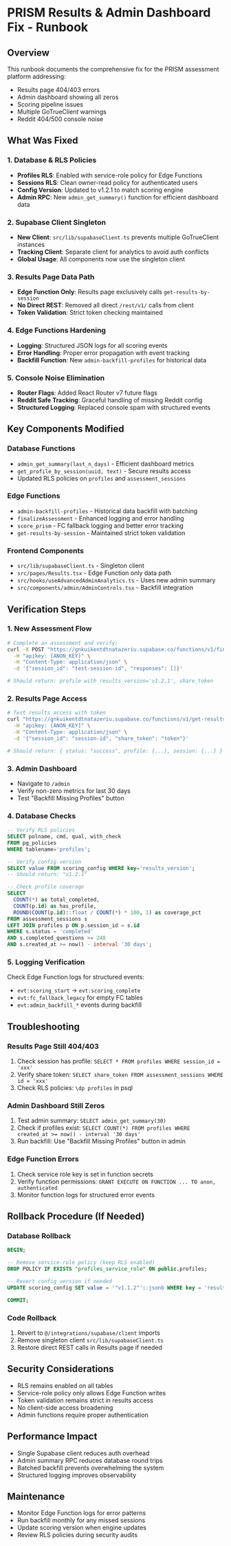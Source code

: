 # PRISM Results & Admin Dashboard Fix - Runbook

## Overview
This runbook documents the comprehensive fix for the PRISM assessment platform addressing:
- Results page 404/403 errors
- Admin dashboard showing all zeros  
- Scoring pipeline issues
- Multiple GoTrueClient warnings
- Reddit 404/500 console noise

## What Was Fixed

### 1. Database & RLS Policies
- **Profiles RLS**: Enabled with service-role policy for Edge Functions
- **Sessions RLS**: Clean owner-read policy for authenticated users
- **Config Version**: Updated to v1.2.1 to match scoring engine
- **Admin RPC**: New `admin_get_summary()` function for efficient dashboard data

### 2. Supabase Client Singleton
- **New Client**: `src/lib/supabaseClient.ts` prevents multiple GoTrueClient instances
- **Tracking Client**: Separate client for analytics to avoid auth conflicts
- **Global Usage**: All components now use the singleton client

### 3. Results Page Data Path
- **Edge Function Only**: Results page exclusively calls `get-results-by-session`
- **No Direct REST**: Removed all direct `/rest/v1/` calls from client
- **Token Validation**: Strict token checking maintained

### 4. Edge Functions Hardening
- **Logging**: Structured JSON logs for all scoring events
- **Error Handling**: Proper error propagation with event tracking
- **Backfill Function**: New `admin-backfill-profiles` for historical data

### 5. Console Noise Elimination
- **Router Flags**: Added React Router v7 future flags
- **Reddit Safe Tracking**: Graceful handling of missing Reddit config
- **Structured Logging**: Replaced console spam with structured events

## Key Components Modified

### Database Functions
- `admin_get_summary(last_n_days)` - Efficient dashboard metrics
- `get_profile_by_session(uuid, text)` - Secure results access
- Updated RLS policies on `profiles` and `assessment_sessions`

### Edge Functions
- `admin-backfill-profiles` - Historical data backfill with batching
- `finalizeAssessment` - Enhanced logging and error handling
- `score_prism` - FC fallback logging and better error tracking
- `get-results-by-session` - Maintained strict token validation

### Frontend Components  
- `src/lib/supabaseClient.ts` - Singleton client
- `src/pages/Results.tsx` - Edge Function only data path
- `src/hooks/useAdvancedAdminAnalytics.ts` - Uses new admin summary
- `src/components/admin/AdminControls.tsx` - Backfill integration

## Verification Steps

### 1. New Assessment Flow
```bash
# Complete an assessment and verify:
curl -X POST "https://gnkuikentdtnatazeriu.supabase.co/functions/v1/finalizeAssessment" \
  -H "apikey: [ANON_KEY]" \
  -H "Content-Type: application/json" \
  -d '{"session_id": "test-session-id", "responses": []}'

# Should return: profile with results_version='v1.2.1', share_token
```

### 2. Results Page Access
```bash
# Test results access with token
curl "https://gnkuikentdtnatazeriu.supabase.co/functions/v1/get-results-by-session" \
  -H "apikey: [ANON_KEY]" \
  -H "Content-Type: application/json" \
  -d '{"session_id": "session-id", "share_token": "token"}'

# Should return: { status: "success", profile: {...}, session: {...} }
```

### 3. Admin Dashboard
- Navigate to `/admin`
- Verify non-zero metrics for last 30 days
- Test "Backfill Missing Profiles" button

### 4. Database Checks
```sql
-- Verify RLS policies
SELECT polname, cmd, qual, with_check
FROM pg_policies
WHERE tablename='profiles';

-- Verify config version
SELECT value FROM scoring_config WHERE key='results_version';
-- Should return: "v1.2.1"

-- Check profile coverage
SELECT 
  COUNT(*) as total_completed,
  COUNT(p.id) as has_profile,
  ROUND(COUNT(p.id)::float / COUNT(*) * 100, 1) as coverage_pct
FROM assessment_sessions s
LEFT JOIN profiles p ON p.session_id = s.id
WHERE s.status = 'completed' 
AND s.completed_questions >= 248
AND s.created_at >= now() - interval '30 days';
```

### 5. Logging Verification
Check Edge Function logs for structured events:
- `evt:scoring_start` → `evt:scoring_complete` 
- `evt:fc_fallback_legacy` for empty FC tables
- `evt:admin_backfill_*` events during backfill

## Troubleshooting

### Results Page Still 404/403
1. Check session has profile: `SELECT * FROM profiles WHERE session_id = 'xxx'`
2. Verify share token: `SELECT share_token FROM assessment_sessions WHERE id = 'xxx'`  
3. Check RLS policies: `\dp profiles` in psql

### Admin Dashboard Still Zeros
1. Test admin summary: `SELECT admin_get_summary(30)`
2. Check if profiles exist: `SELECT COUNT(*) FROM profiles WHERE created_at >= now() - interval '30 days'`
3. Run backfill: Use "Backfill Missing Profiles" button in admin

### Edge Function Errors
1. Check service role key is set in function secrets
2. Verify function permissions: `GRANT EXECUTE ON FUNCTION ... TO anon, authenticated`
3. Monitor function logs for structured error events

## Rollback Procedure (If Needed)

### Database Rollback
```sql
BEGIN;

-- Remove service-role policy (keep RLS enabled)
DROP POLICY IF EXISTS "profiles_service_role" ON public.profiles;

-- Revert config version if needed
UPDATE scoring_config SET value = '"v1.1.2"'::jsonb WHERE key = 'results_version';

COMMIT;
```

### Code Rollback
1. Revert to `@/integrations/supabase/client` imports
2. Remove singleton client `src/lib/supabaseClient.ts`
3. Restore direct REST calls in Results page if needed

## Security Considerations
- RLS remains enabled on all tables
- Service-role policy only allows Edge Function writes
- Token validation remains strict in results access  
- No client-side access broadening
- Admin functions require proper authentication

## Performance Impact
- Single Supabase client reduces auth overhead
- Admin summary RPC reduces database round trips
- Batched backfill prevents overwhelming the system
- Structured logging improves observability

## Maintenance
- Monitor Edge Function logs for error patterns
- Run backfill monthly for any missed sessions
- Update scoring version when engine updates
- Review RLS policies during security audits